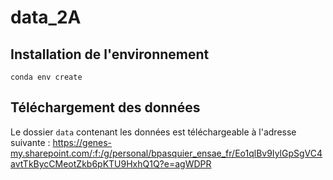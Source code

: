 # data_2A

## Installation de l'environnement

```conda env create```

## Téléchargement des données
Le dossier `data` contenant les données est téléchargeable à l'adresse suivante : https://genes-my.sharepoint.com/:f:/g/personal/bpasquier_ensae_fr/Eo1qlBv9IylGpSgVC4avtTkBycCMeotZkb6pKTU9HxhQ1Q?e=agWDPR
